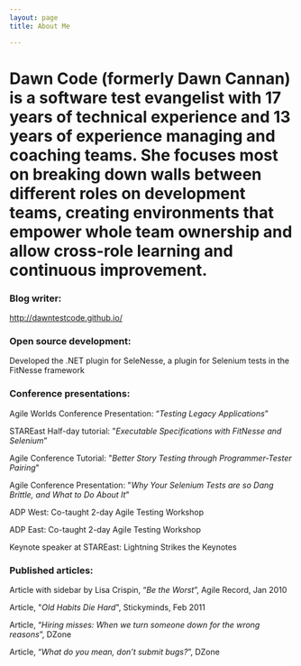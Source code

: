 ```yaml
---
layout: page
title: About Me

---
```


Dawn Code (formerly Dawn Cannan) is a software test evangelist with 17 years of technical experience and 13 years of experience managing and coaching teams.  She focuses most on breaking down walls between different roles on development teams, creating environments that empower whole team ownership and allow cross-role learning and continuous improvement.
==

### Blog writer:

http://dawntestcode.github.io/

### Open source development:

Developed the .NET plugin for SeleNesse, a plugin for Selenium tests in the FitNesse framework

### Conference presentations:

Agile Worlds Conference Presentation: “*Testing Legacy Applications*”

STAREast Half-day tutorial: "*Executable Specifications with FitNesse and Selenium*”

Agile Conference Tutorial:  "*Better Story Testing through Programmer-Tester Pairing*"

Agile Conference Presentation: "*Why Your Selenium Tests are so Dang Brittle, and What to Do About It*"

ADP West:  Co-taught 2-day Agile Testing Workshop

ADP East:  Co-taught 2-day Agile Testing Workshop

Keynote speaker at STAREast: Lightning Strikes the Keynotes

### Published articles:

Article with sidebar by Lisa Crispin, “*Be the Worst*”, Agile Record, Jan 2010

Article, "*Old Habits Die Hard*", Stickyminds, Feb 2011

Article, “*Hiring misses: When we turn someone down for the wrong reasons*”, DZone

Article, “*What do you mean, don’t submit bugs?*”, DZone
